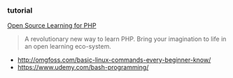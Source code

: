 ### tutorial

[Open Source Learning for PHP](https://www.phpschool.io/)
> A revolutionary new way to learn PHP.
> Bring your imagination to life in an open learning eco-system.

* http://omgfoss.com/basic-linux-commands-every-beginner-know/
* https://www.udemy.com/bash-programming/
